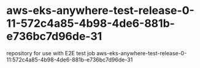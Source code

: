 # aws-eks-anywhere-test-release-0-11-572c4a85-4b98-4de6-881b-e736bc7d96de-31
repository for use with E2E test job aws-eks-anywhere-test-release-0-11:572c4a85-4b98-4de6-881b-e736bc7d96de-31
